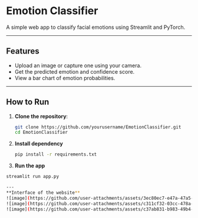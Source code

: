 # Emotion Classifier

A simple web app to classify facial emotions using Streamlit and PyTorch.

---

## Features

- Upload an image or capture one using your camera.
- Get the predicted emotion and confidence score.
- View a bar chart of emotion probabilities.

---

## How to Run

1. **Clone the repository**:
   ```bash
   git clone https://github.com/yourusername/EmotionClassifier.git
   cd EmotionClassifier
2. **Install dependency**
   ```bash
   pip install -r requirements.txt
3. **Run the app**
  ```bash
  streamlit run app.py

---
**Interface of the website**
![image](https://github.com/user-attachments/assets/3ec80ec7-e47a-47a5-8dd2-ab036253acda)
![image](https://github.com/user-attachments/assets/c311cf32-03cc-478a-898a-9bc605da22e4)
![image](https://github.com/user-attachments/assets/c37ab831-b983-49b4-8c3c-c8587e7782a4)


